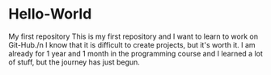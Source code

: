 # Hello-World
 My first repository
 This is my first repository and I want to learn to work on Git-Hub./n
 I know that it is difficult to create projects, but it's worth it.
 I am already for 1 year and 1 month in the programming course and I learned a lot of stuff, but the journey has just begun.
